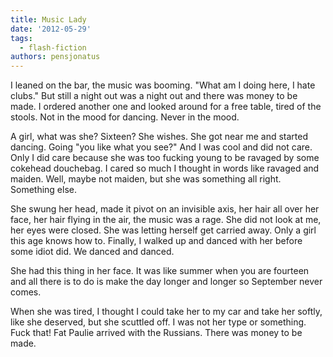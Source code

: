 ```yaml
---
title: Music Lady
date: '2012-05-29'
tags:
  - flash-fiction
authors: pensjonatus
---
```


I leaned on the bar, the music was booming. "What am I doing here, I hate
clubs." But still a night out was a night out and there was money to be made. I
ordered another one and looked around for a free table, tired of the stools. Not
in the mood for dancing. Never in the mood.

<!-- truncate -->

A girl, what was she? Sixteen? She wishes. She got near me and started dancing.
Going "you like what you see?" And I was cool and did not care. Only I did care
because she was too fucking young to be ravaged by some cokehead douchebag. I
cared so much I thought in words like ravaged and maiden. Well, maybe not
maiden, but she was something all right. Something else.

She swung her head, made it pivot on an invisible axis, her hair all over her
face, her hair flying in the air, the music was a rage. She did not look at me,
her eyes were closed. She was letting herself get carried away. Only a girl this
age knows how to. Finally, I walked up and danced with her before some idiot
did. We danced and danced.

She had this thing in her face. It was like summer when you are fourteen and all
there is to do is make the day longer and longer so September never comes.

When she was tired, I thought I could take her to my car and take her softly,
like she deserved, but she scuttled off. I was not her type or something. Fuck
that! Fat Paulie arrived with the Russians. There was money to be made.
